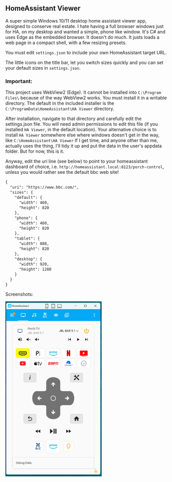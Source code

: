 ## HomeAssistant Viewer

A super simple Windows 10/11 desktop home assistant viewer app, designed to conserve real estate. I hate having a full browser windows just for HA, on my desktop and wanted a simple, phone like window.
It's C# and uses Edge as the embedded browser. It doesn't do much. It justs loads a web page in a compact shell, with a few resizing presets.

You must edit `settings.json` to include your own HomeAssistant target URL.

The little icons on the title bar, let you switch sizes quickly and you can set your default sizes in `settings.json`.

### **Important**:
This project uses WebView2 (Edge). It cannot be installed into `C:\Program Files\` because of the way WebView2 works. 
You must install it in a writable directory. The default in the included installer is the `C:\ProgramData\HomeAssistant\HA Viewer` directory.

After installation, navigate to that directory and carefully edit the settings.json file.
You will need admin permissions to edit this file (if you installed `HA Viewer`, in the default location). 
Your alternative choice is to install `HA Viewer` somewhere else where windows doesn't get in the way, like `C:\HomeAssistant\HA Viewer`
If I get time, and anyone other than me, actually uses the thing, I'll tidy it up and put the data in the user's appdata folder. But for now, this is it.

Anyway, edit the uri line (see below) to point to your homeassistant dashboard of choice, i.e. `http://homeassistant.local:8123/porch-control`, 
unless you would rather see the default bbc web site!


```
{
  "uri": "https://www.bbc.com/",
  "sizes": {
    "default": {
      "width": 460,
      "height": 820
    },
    "phone": {
      "width": 460,
      "height": 820
    },
    "tablet": {
      "width": 888,
      "height": 820
    },
    "desktop": {
      "width": 920,
      "height": 1280
    }
  }
}
```


Screenshots:  

<img src="icons/screenshot.png" alt="Example Screenshot" width="300">
